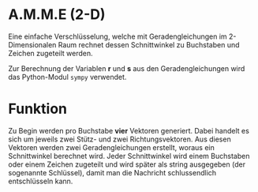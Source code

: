 # A.M.M.E (2-D)
Eine einfache Verschlüsselung, welche mit Geradengleichungen im 2-Dimensionalen Raum rechnet dessen Schnittwinkel zu Buchstaben und Zeichen zugeteilt werden.

Zur Berechnung der Variablen **r** und **s** aus den Geradengleichungen wird das Python-Modul <code>sympy</code> verwendet.

# Funktion

Zu Begin werden pro Buchstabe **vier** Vektoren generiert. Dabei handelt es sich um jeweils zwei Stütz- und zwei Richtungsvektoren. Aus diesen Vektoren werden zwei Geradengleichungen erstellt, woraus ein Schnittwinkel berechnet wird. Jeder Schnittwinkel wird einem Buchstaben oder einem Zeichen zugeteilt und wird später als string ausgegeben (der sogenannte Schlüssel), damit man die Nachricht schlussendlich entschlüsseln kann.

